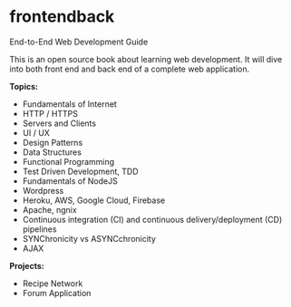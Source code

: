 # frontendback
End-to-End Web Development Guide

This is an open source book about learning web development. It will dive into both front end and back end of a complete web application.

**Topics:**
- Fundamentals of Internet
- HTTP / HTTPS
- Servers and Clients
- UI / UX
- Design Patterns
- Data Structures
- Functional Programming
- Test Driven Development, TDD
- Fundamentals of NodeJS
- Wordpress
- Heroku, AWS, Google Cloud, Firebase
- Apache, ngnix
- Continuous integration (CI) and continuous delivery/deployment (CD) pipelines
- SYNChronicity vs ASYNCchronicity
- AJAX

**Projects:**
- Recipe Network
- Forum Application
